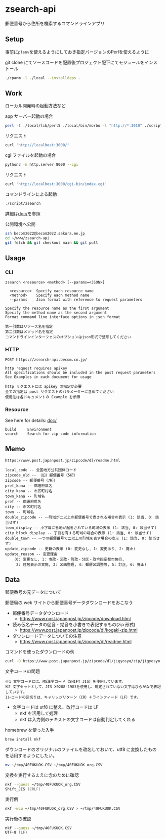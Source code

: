 # zsearch-api

郵便番号から住所を検索するコマンドラインアプリ

## Setup

事前に`plenv`を使えるようにしておき指定バージョンのPerlを使えるように

git clone にてソースコードを配置後プロジェクト配下にてモジュールをインストール

```zsh
./cpanm -l ./local --installdeps .
```

## Work

ローカル開発時の起動方法など

app サーバー起動の場合

```zsh
perl -I ./local/lib/perl5 ./local/bin/morbo -l "http://*:3010" ./script/app
```

リクエスト

```zsh
curl 'http://localhost:3000/'
```

cgi ファイルを起動の場合

```zsh
python3 -m http.server 8000 --cgi
```

リクエスト

```zsh
curl 'http://localhost:3000/cgi-bin/index.cgi'
```

コマンドラインによる起動

```zsh
./script/zsearch
```

詳細は[doc/](doc/)を参照

公開環境へ公開

```sh
ssh becom2022@becom2022.sakura.ne.jp
cd ~/www/zsearch-api
git fetch && git checkout main && git pull
```

## Usage

### CLI

```text
zsearch <resource> <method> [--params=<JSON>]

  <resource>  Specify each resource name
  <method>    Specify each method name
  --params    Json format with reference to request parameters

Specify the resource name as the first argument
Specify the method name as the second argument
Format command line interface options in json format

第一引数はリソース名を指定
第二引数はメソッド名を指定
コマンドラインインターフェスのオプションはjson形式で整形してください
```

### HTTP

```text
POST https://zsearch-api.becom.co.jp/

http request requires apikey
All specifications should be included in the post request parameters
See Examples in each document for usage

http リクエストには apikey の指定が必要
全ての指定は post リクエストのパラメーターに含めてください
使用法は各ドキュメントの Example を参照
```

### Resource

See here for details: [doc/](doc/)

```text
build     Environment
search    Search for zip code information
```

## Memo

```text
https://www.post.japanpost.jp/zipcode/dl/readme.html

local_code -- 全国地方公共団体コード
zipcode_old -- （旧）郵便番号（5桁）
zipcode -- 郵便番号（7桁）
pref_kana -- 都道府県名
city_kana -- 市区町村名
town_kana -- 町域名
pref -- 都道府県名
city -- 市区町村名
town -- 町域名
double_zipcode -- 一町域が二以上の郵便番号で表される場合の表示 (1: 該当, 0: 該当せず)
town_display -- 小字毎に番地が起番されている町域の表示 (1: 該当, 0: 該当せず)
city_block_display -- 丁目を有する町域の場合の表示 (1: 該当, 0: 該当せず)
double_town -- 一つの郵便番号で二以上の町域を表す場合の表示 (1: 該当, 0: 該当せず)
update_zipcode -- 更新の表示 (0: 変更なし, 1: 変更あり, 2: 廃止)
update_reason -- 変更理由
    (0: 変更なし, 1: 市政・区政・町政・分区・政令指定都市施行,
     2: 住居表示の実施, 3: 区画整理, 4: 郵便区調整等, 5: 訂正, 6: 廃止)
```

## Data

郵便番号の元データについて

郵便局の web サイトから郵便番号データダウンロードをおこなう

- 郵便番号データダウンロード
  - <https://www.post.japanpost.jp/zipcode/download.html>
- 読み仮名データの促音・拗音を小書きで表記するもの(zip 形式)
  - <https://www.post.japanpost.jp/zipcode/dl/kogaki-zip.html>
- ダウンロードデータについての注意
  - <https://www.post.japanpost.jp/zipcode/dl/readme.html>

コマンドを使ったダウンロードの例

```zsh
curl -O https://www.post.japanpost.jp/zipcode/dl/jigyosyo/zip/jigyosyo.zip
```

文字コードの問題

```text
※1 文字コードには、MS漢字コード（SHIFT JIS）を使用しています。
※2 文字セットとして、JIS X0208-1983を使用し、規定されていない文字はひらがなで表記しています。
1レコードの区切りは、キャリッジリターン（CR）＋ラインフィード（LF）です。
```

- 文字コードは utf8 に整え、改行コードは LF
  - nkf を活用して処理
  - nkf は入力側のテキストの文字コードは自動判定してくれる

homebrew を使った入手

```zsh
brew install nkf
```

ダウンロードのオリジナルのファイルを改名しておいて、utf8 に変換したものを活用するようにしたい。

```zsh
mv ~/tmp/40FUKUOK.CSV ~/tmp/40FUKUOK_org.CSV
```

変換を実行するまえに念のために確認

```zsh
nkf --guess ~/tmp/40FUKUOK_org.CSV
Shift_JIS (CRLF)
```

実行例

```zsh
nkf -wLu ~/tmp/40FUKUOK_org.CSV > ~/tmp/40FUKUOK.CSV
```

実行後の確認

```zsh
nkf --guess ~/tmp/40FUKUOK.CSV
UTF-8 (LF)
```
